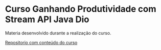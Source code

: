# Curso Ganhando Produtividade com Stream API Java Dio

Materia desenvolvido durante a realização do curso.

[Repositorio com conteúdo do curso](https://github.com/digitalinnovationone/ganhando_produtividade_com_Stream_API_Java)
